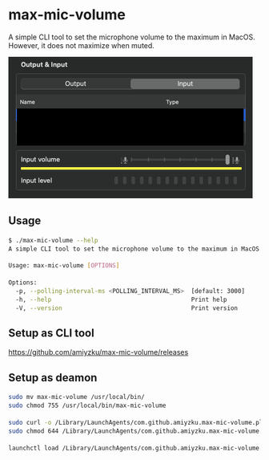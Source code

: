 # max-mic-volume

A simple CLI tool to set the microphone volume to the maximum in MacOS.
However, it does not maximize when muted.

![behavior](images/behavior.png)

## Usage

```bash
$ ./max-mic-volume --help
A simple CLI tool to set the microphone volume to the maximum in MacOS

Usage: max-mic-volume [OPTIONS]

Options:
  -p, --polling-interval-ms <POLLING_INTERVAL_MS>  [default: 3000]
  -h, --help                                       Print help
  -V, --version                                    Print version

```

## Setup as CLI tool

<https://github.com/amiyzku/max-mic-volume/releases>

## Setup as deamon

```bash
sudo mv max-mic-volume /usr/local/bin/
sudo chmod 755 /usr/local/bin/max-mic-volume

sudo curl -o /Library/LaunchAgents/com.github.amiyzku.max-mic-volume.plist https://raw.githubusercontent.com/amiyzku/max-mic-volume/master/com.github.amiyzku.max-mic-volume.plist
sudo chmod 644 /Library/LaunchAgents/com.github.amiyzku.max-mic-volume.plist

launchctl load /Library/LaunchAgents/com.github.amiyzku.max-mic-volume.plist
```
